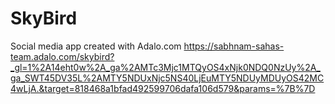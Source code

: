 # SkyBird
Social media app created with Adalo.com
https://sabhnam-sahas-team.adalo.com/skybird?_gl=1%2A14eht0w%2A_ga%2AMTc3Mjc1MTQyOS4xNjk0NDQ0NzUy%2A_ga_SWT45DV35L%2AMTY5NDUxNjc5NS40LjEuMTY5NDUyMDUyOS42MC4wLjA.&target=818468a1bfad492599706dafa106d579&params=%7B%7D
